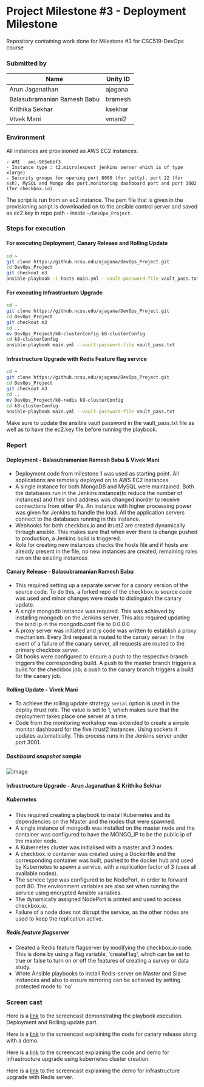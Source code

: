 # Project Milestone #3 - Deployment Milestone

Repository containing work done for Milestone #3 for CSC519-DevOps course

### Submitted by
Name  | Unity ID
------------- | -------------
Arun Jaganathan | ajagana
Balasubramanian Ramesh Babu | bramesh
Krithika Sekhar | ksekhar
Vivek Mani | vmani2


### Environment

All instances are provisioned as AWS EC2 instances.

    - AMI : ami-965e6bf3
    - Instance type : t2.micro(expect jenkins server which is of type xlarge)
    - Security groups for opening port 8080 (for jetty), port 22 (for ssh), MySQL and Mongo dbs port,monitoring dashboard port and port 3002 (for checkbox.io)

The script is run from an ec2 instance. The pem file that is given in the provisioning script is downloaded on to the ansible control server and saved as ec2.key in repo path - inside `~/DevOps_Project`.

### Steps for execution
 
#### For executing Deployment, Canary Release and Rolling Update

```bash
cd ~
git clone https://github.ncsu.edu/ajagana/DevOps_Project.git
cd DevOps_Project
git checkout m3
ansible-playbook -i hosts main.yml --vault-password-file vault_pass.txt
```

#### For executing Infrastructure Upgrade

```bash
cd ~
git clone https://github.ncsu.edu/ajagana/DevOps_Project.git
cd DevOps_Project
git checkout m3
cd ..
mv DevOps_Project/k8-clusterConfig k8-clusterConfig
cd k8-clusterConfig
ansible-playbook main.yml --vault-password-file vault_pass.txt
```


#### Infrastructure Upgrade with Redis Feature flag service

```bash
cd ~
git clone https://github.ncsu.edu/ajagana/DevOps_Project.git
cd DevOps_Project
git checkout m3
cd ..
mv DevOps_Project/k8-redis k8-clusterConfig
cd k8-clusterConfig
ansible-playbook main.yml --vault-password-file vault_pass.txt
```
Make sure to update the ansible vault password in the vault_pass.txt file as well as to have the ec2.key file before running the playbook.

### Report

#### Deployment - Balasubramanian Ramesh Babu & Vivek Mani
- Deployment code from milestone 1 was used as starting point. All applications are remotely deployed on to AWS EC2 instances.
- A single instance for both MongoDB and MySQL were maintained. Both the databases run in the Jenkins instance(to reduce the number of instances) and their bind address was changed inorder to receive connections from other IPs. An instance with higher processing power was given for Jenkins to handle the load. All the application servers connect to the databases running in this instance.
- Webhooks for both checkbox.io and itrust2 are created dynamically through ansible. This makes sure that when ever there is change pushed to production, a Jenkins build is triggered.
- Role for creating new instances checks the hosts file and if hosts are already present in the file, no new instances are created, remaining roles run on the existing instances 

#### Canary Release - Balasubramanian Ramesh Babu 
- This required setting up a separate server for a canary version of the source code. To do this, a forked repo of the checkbox.io source code was used and minor changes were made to distinguish the canary update.
- A single mongodb instance was required. This was achieved by installing mongodb on the Jenkins server. This also required updating the bind ip in the mongodb.conf file to 0.0.0.0
- A proxy server was initiated and js code was written to establish a proxy mechanism. Every 3rd request is routed to the canary server. In the event of a failure of the canary server, all requests are routed to the primary checkbox server.
- Git hooks were configured to ensure a push to the respective branch triggers the corresponding build. A push to the master branch triggers a build for the checkbox job; a push to the canary branch triggers a build for the canary job.


#### Rolling Update - Vivek Mani
- To achieve the rolling update strategy `serial` option is used in the deploy itrust role. The value is set to 1, which makes sure that the deployment takes place one server at a time.
- Code from the monitoring workshop was extended to create a simple monitor dashboard for the five itrust2 instances. Using sockets it updates automatically. This process runs in the Jenkins server under port 3001.

##### Dashboard snapshot sample
![image](https://media.github.ncsu.edu/user/5810/files/f91d049e-4107-11e8-9265-aa7a2031591c)


#### Infrastructure Upgrade - Arun Jaganathan & Krithika Sekhar
##### Kubernetes  
- This required creating a playbook to install Kubernetes and its dependencies on the Master and the nodes that were spawned.
- A single instance of mongodb was installed on the master node and the container was configured to have the MONGO_IP to be the public ip of the master node.
- A Kubernetes cluster was initialised with a master and 3 nodes.
- A checkbox.io container was created using a Dockerfile and the corresponding container was built, pushed to the docker hub and used by Kubernetes to spawn a service, with a replication factor of 3 (uses all available nodes).
- The service type was configured to be NodePort, in order to forward port 80. The environment variables are also set when running the service using encrypted Ansible variables.
- The dynamically assigned NodePort is printed and used to access checkbox.io.
- Failure of a node does not disrupt the service, as the other nodes are used to keep the replication active.

##### Redis feature flagserver  
- Created a Redis feature flagserver by modifying the checkbox.io code. This is done by using a flag variable, 'createFlag', which can be set to true or false to turn on or off the features of creating a survey or data study.  
- Wrote Ansible playbooks to install Redis-server on Master and Slave instances and also to ensure mirroring can be achieved by setting protected mode to 'no'  

### Screen cast

Here is a [link](https://youtu.be/jDjjkOPpITw) to the screencast demonstrating the playbook execution. Deployment and Rolling update part.

Here is a [link](https://drive.google.com/file/d/14pBo8gQSNCFyoJ9uGTljv4qL4QQ1X7IN/view?usp=sharing) to the screencast explaining the code for canary release along with a demo.

Here is a [link](https://youtu.be/s5EeWNARSYQ) to the screencast explaining the code and demo for infrastructure upgrade using kubernetes cluster creation.

Here is a [link]() to the screencast explaining the demo for infrastructure upgrade with Redis server.
